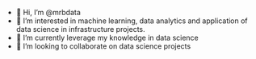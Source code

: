 - 👋 Hi, I’m @mrbdata
- 👀 I’m interested in machine learning, data analytics and application of data science in infrastructure projects. 
- 🌱 I’m currently leverage my knowledge in data science
- 💞️ I’m looking to collaborate on data science projects


<!---
mrbdata/mrbdata is a ✨ special ✨ repository because its `README.md` (this file) appears on your GitHub profile.
You can click the Preview link to take a look at your changes.
--->
